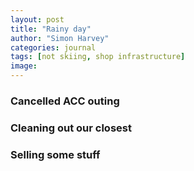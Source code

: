 ```yaml
---
layout: post
title: "Rainy day"
author: "Simon Harvey"
categories: journal
tags: [not skiing, shop infrastructure]
image:
---
```


### Cancelled ACC outing

### Cleaning out our closest

### Selling some stuff
